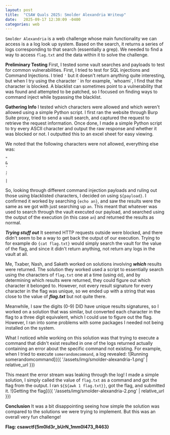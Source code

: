 ```yaml
---
layout: post
title:  "CSAW Quals 2025: Smolder Alexandria Writeup"
date:   2025-09-17 12:30:09 -0400
categories: web
---
```

`Smolder Alexandria` is a web challenge whose main functionality we can access is a a log look up system. Based on the search, it returns a series of logs corresponding to that search (essentially a grep). We needed to find a way to access `flag.txt` and the data within it to solve the challenge.

**Preliminary Testing**
First, I tested some vault searches and payloads to test for common vulnerabilities. First, I tried to test for SQL injections and Command Injections. I tried `'` but it doesn't return anything quite interesting, but when I try using the character \` in for example, \`whoami\`, I find that the character is blocked. A blacklist can sometimes point to a vulnerability that was found and attempted to be patched, so I focused on finding ways to command inject while bypassing the blacklist.

**Gathering Info**
I tested which characters were allowed and which weren't allowed using a simple Python script. I first ran the website through Burp Suite proxy, tried to send a vault search, and captured the request to retrieve the request information. Once done, I made a simple Python script to try every ASCII character and output the raw response and whether it was blocked or not. I outputted this to an excel sheet for easy viewing.

We noted that the following characters were not allowed, everything else was:
```
"
&
'
;
`
|
```


So, looking through different command injection payloads and ruling out those using blacklisted characters, I decided on using `${payload}`. I confirmed it worked by searching `{echo an}`, and saw the results were the same as we got with just searching up `an`. This meant that whatever was used to search through the vault executed our payload, and searched using the output of the execution (in this case `an`) and returned the results as normal.

***Trying stuff out***
It seemed HTTP requests outside were blocked, and there didn't seem to be a way to get back the output of our execution. Trying to for example do `{cat flag.txt}` would simply search the vault for the value of the flag, and since it didn't return anything, not return any logs in the vault at all.

Me, Txaber, Nash, and Saketh worked on solutions involving ***which*** results were returned. The solution they worked used a script to essentially search using the characters of `flag.txt` one at a time (using `dd`), and by determining which results were returned, they could figure out which character it belonged to. However, not every result signature for every character in the flag was unique, so we ended up with a string that was close to the value of ***flag.txt*** but not quite there.

Meanwhile, I saw the digits (0-9) DID have unique results signatures, so I worked on a solution that was similar, but converted each character in the flag to a three digit equivalent, which I could use to figure out the flag. However, I ran into some problems with some packages I needed not being installed on the system.

What I noticed while working on this solution was that trying to execute a command that didn't exist resulted in one of the logs returned actually containing an error about the specific command not existing. For example, when I tried to execute `somerandomcommand`, a log revealed:
![Running somerandomcommand]({{ '/assets/img/smolder-alexandria-1.png' | relative_url }})

This meant the error stream was leaking through the log! I made a simple solution, I simply called the value of `flag.txt` as a command and got the flag from the output. I ran `${${awk 1 flag.txt}}`, got the flag, and submitted it.
![Getting the flag]({{ '/assets/img/smolder-alexandria-2.png' | relative_url }})

**Conclusion**
It was a bit disappointing seeing how simple the solution was compared to the solutions we were trying to implement. But this was an overall very fun challenge!

**Flag: csawctf{5m0ld3r_bUrN_1mm0l473_R463}**